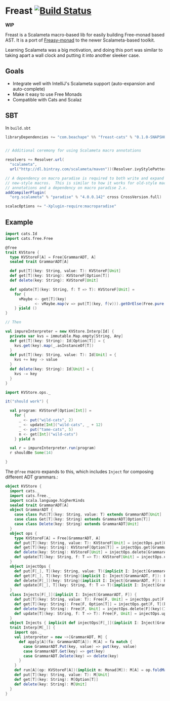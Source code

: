# Freast [![Build Status](https://travis-ci.org/lloydmeta/freAST.svg?branch=master)](https://travis-ci.org/lloydmeta/freAST)

**WIP**

Freast is a Scalameta macro-based lib for easily building Free-monad based AST. It is a port of [Freasy-monad](https://github.com/Thangiee/Freasy-Monad/) to
the newer Scalameta-based toolkit.

Learning Scalameta was a big motivation, and doing this port was similar to taking apart a wall clock and putting it into
another sleeker case.

## Goals

- Integrate well with IntelliJ's Scalameta support (auto-expansion and auto-complete)
- Make it easy to use Free Monads
- Compatible with Cats and Scalaz

## SBT

In `build.sbt`
```scala
libraryDependencies += "com.beachape" %% "freast-cats" % "0.1.0-SNAPSHOT" // or freast-scalaz if you swing that way


// Additional ceremony for using Scalameta macro annotations

resolvers += Resolver.url(
  "scalameta",
  url("http://dl.bintray.com/scalameta/maven"))(Resolver.ivyStylePatterns)

// A dependency on macro paradise is required to both write and expand
// new-style macros.  This is similar to how it works for old-style macro
// annotations and a dependency on macro paradise 2.x.
addCompilerPlugin(
  "org.scalameta" % "paradise" % "4.0.0.142" cross CrossVersion.full)

scalacOptions += "-Xplugin-require:macroparadise"
```

## Example

```scala
import cats.Id
import cats.free.Free

@free
trait KVStore {
  type KVStoreF[A] = Free[GrammarADT, A]
  sealed trait GrammarADT[A]

  def put[T](key: String, value: T): KVStoreF[Unit]
  def get[T](key: String): KVStoreF[Option[T]]
  def delete(key: String): KVStoreF[Unit]

  def update[T](key: String, f: T => T): KVStoreF[Unit] =
    for {
      vMaybe <- get[T](key)
      _      <- vMaybe.map(v => put[T](key, f(v))).getOrElse(Free.pure(()))
    } yield ()
}

// Then

val impureInterpreter = new KVStore.Interp[Id] {
  private var kvs = immutable.Map.empty[String, Any]
  def get[T](key: String): Id[Option[T]] = {
    kvs.get(key).map(_.asInstanceOf[T])
  }
  def put[T](key: String, value: T): Id[Unit] = {
    kvs += key -> value
  }
  def delete(key: String): Id[Unit] = {
    kvs -= key
  }
}

import KVStore.ops._

it("should work") {

  val program: KVStoreF[Option[Int]] =
    for {
      _ <- put("wild-cats", 2)
      _ <- update[Int]("wild-cats", _ + 12)
      _ <- put("tame-cats", 5)
      n <- get[Int]("wild-cats")
    } yield n

  val r = impureInterpreter.run(program)
  r shouldBe Some(14)

}
```

The `@free` macro expands to this, which includes `Inject` for composing different ADT grammars.:

```scala
object KVStore {
  import cats._
  import cats.free._
  import scala.language.higherKinds
  sealed trait GrammarADT[A]
  object GrammarADT {
    case class Put[T](key: String, value: T) extends GrammarADT[Unit]
    case class Get[T](key: String) extends GrammarADT[Option[T]]
    case class Delete(key: String) extends GrammarADT[Unit]
  }
  object ops {
    type KVStoreF[A] = Free[GrammarADT, A]
    def put[T](key: String, value: T): KVStoreF[Unit] = injectOps.put[GrammarADT, T](key, value)
    def get[T](key: String): KVStoreF[Option[T]] = injectOps.get[GrammarADT, T](key)
    def delete(key: String): KVStoreF[Unit] = injectOps.delete[GrammarADT](key)
    def update[T](key: String, f: T => T): KVStoreF[Unit] = injectOps.update[GrammarADT, T](key, f)
  }
  object injectOps {
    def put[F[_], T](key: String, value: T)(implicit I: Inject[GrammarADT, F]): Free[F, Unit] = Free.liftF(I.inj(GrammarADT.Put(key, value)))
    def get[F[_], T](key: String)(implicit I: Inject[GrammarADT, F]): Free[F, Option[T]] = Free.liftF(I.inj(GrammarADT.Get(key)))
    def delete[F[_]](key: String)(implicit I: Inject[GrammarADT, F]): Free[F, Unit] = Free.liftF(I.inj(GrammarADT.Delete(key)))
    def update[F[_], T](key: String, f: T => T)(implicit I: Inject[GrammarADT, F]): Free[F, Unit] = get[F, T](key).flatMap(vMaybe => vMaybe.map(v => put[F, T](key, f(v))).getOrElse(Free.pure(())).map(_ => ()))
  }
  class Injects[F[_]](implicit I: Inject[GrammarADT, F]) {
    def put[T](key: String, value: T): Free[F, Unit] = injectOps.put[F, T](key, value)(I)
    def get[T](key: String): Free[F, Option[T]] = injectOps.get[F, T](key)(I)
    def delete(key: String): Free[F, Unit] = injectOps.delete[F](key)(I)
    def update[T](key: String, f: T => T): Free[F, Unit] = injectOps.update[F, T](key, f)(I)
  }
  object Injects { implicit def injectOps[F[_]](implicit I: Inject[GrammarADT, F]): Injects[F] = new Injects[F] }
  trait Interp[M[_]] {
    import ops._
    val interpreter = new ~>[GrammarADT, M] {
      def apply[A](fa: GrammarADT[A]): M[A] = fa match {
        case GrammarADT.Put(key, value) => put(key, value)
        case GrammarADT.Get(key) => get(key)
        case GrammarADT.Delete(key) => delete(key)
      }
    }
    def run[A](op: KVStoreF[A])(implicit m: Monad[M]): M[A] = op.foldMap(interpreter)
    def put[T](key: String, value: T): M[Unit]
    def get[T](key: String): M[Option[T]]
    def delete(key: String): M[Unit]
  }
}
```